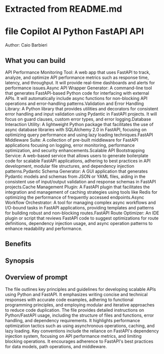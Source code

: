 # Extracted from README.md

#  file Copilot AI Python FastAPI API

Author: Caio Barbieri

## What you can build
API Performance Monitoring Tool: A web app that uses FastAPI to track, analyze, and optimize API performance metrics such as response time, latency, and throughput. It will provide real-time dashboards and alerts for performance issues.Async API Wrapper Generator: A command-line tool that generates FastAPI-based Python code for interfacing with external APIs. It will automatically include async functions for non-blocking API operations and error-handling patterns.Validation and Error Handling Library: A Python library that provides utilities and decorators for consistent error handling and input validation using Pydantic in FastAPI projects. It will focus on guard clauses, custom error types, and error logging.Database Interaction Utility: A lightweight Python package that facilitates the use of async database libraries with SQLAlchemy 2.0 in FastAPI, focusing on optimizing query performance and using lazy loading techniques.FastAPI Middleware Suite: A collection of pre-built middleware for FastAPI applications focusing on logging, error monitoring, performance optimization, and security enhancements.Scalable API Bootstrapping Service: A web-based service that allows users to generate boilerplate code for scalable FastAPI applications, adhering to best practices in API development, modular file structures, and dependency injection patterns.Pydantic Schema Generator: A GUI application that generates Pydantic models and schemas from JSON or YAML files, aiding in the consistent use of input/output validation and response schemas in FastAPI projects.Cache Management Plugin: A FastAPI plugin that facilitates the integration and management of caching strategies using tools like Redis for optimizing the performance of frequently accessed endpoints.Async Workflow Orchestrator: A tool for managing complex async workflows and I/O-bound tasks in FastAPI applications, providing templates and patterns for building robust and non-blocking routes.FastAPI Route Optimizer: An IDE plugin or script that reviews FastAPI code to suggest optimizations for route definitions, dependency injection usage, and async operation patterns to enhance readability and performance.

## Benefits


## Synopsis


## Overview of  prompt
The  file outlines key principles and guidelines for developing scalable APIs using Python and FastAPI. It emphasizes writing concise and technical responses with accurate code examples, adhering to functional programming principles, and employing modular and iterative approaches to reduce code duplication. The file provides detailed instructions on Python/FastAPI usage, including the structure of files and functions, error handling, and dependency requirements. It highlights performance optimization tactics such as using asynchronous operations, caching, and lazy loading. Key conventions include the reliance on FastAPI's dependency injection system, focusing on API performance metrics, and limiting blocking operations. It encourages adherence to FastAPI's best practices for data models, path operations, and middleware.


